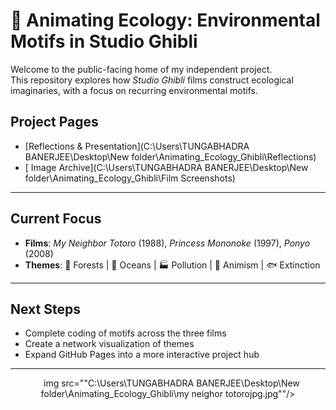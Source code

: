 # 🌿 Animating Ecology: Environmental Motifs in Studio Ghibli  

Welcome to the public-facing home of my independent project.  
This repository explores how *Studio Ghibli* films construct ecological imaginaries, with a focus on recurring environmental motifs.  


## Project Pages
- [Reflections & Presentation](C:\Users\TUNGABHADRA BANERJEE\Desktop\New folder\Animating_Ecology_Ghibli\Reflections)  
- [ Image Archive](C:\Users\TUNGABHADRA BANERJEE\Desktop\New folder\Animating_Ecology_Ghibli\Film Screenshots)  

---

## Current Focus
- **Films**: *My Neighbor Totoro* (1988), *Princess Mononoke* (1997), *Ponyo* (2008)  
- **Themes**: 🌳 Forests | 🌊 Oceans | 🏭 Pollution | 👻 Animism | 🐟 Extinction  

---

## Next Steps
- Complete coding of motifs across the three films  
- Create a network visualization of themes  
- Expand GitHub Pages into a more interactive project hub  

---

<p align="center">  
  <img src=""C:\Users\TUNGABHADRA BANERJEE\Desktop\New folder\Studio Ghibli Masthead.jpg"/>  
  <img src=""C:\Users\TUNGABHADRA BANERJEE\Desktop\New folder\Animating_Ecology_Ghibli\miyazaki-10-ponyo1.png"/> 
  <img src=""C:\Users\TUNGABHADRA BANERJEE\Desktop\New folder\Animating_Ecology_Ghibli\Princess_Mononoke_Japanese_poster.png""/>
  img src=""C:\Users\TUNGABHADRA BANERJEE\Desktop\New folder\Animating_Ecology_Ghibli\my neighor totorojpg.jpg""/>
</p>
